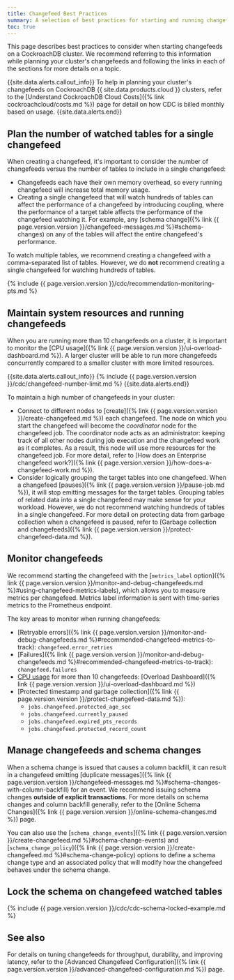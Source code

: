 ```yaml
---
title: Changefeed Best Practices
summary: A selection of best practices for starting and running changefeeds.
toc: true
---
```


This page describes best practices to consider when starting changefeeds on a CockroachDB cluster. We recommend referring to this information while planning your cluster's changefeeds and following the links in each of the sections for more details on a topic.

{{site.data.alerts.callout_info}}
To help in planning your cluster's changefeeds on CockroachDB {{ site.data.products.cloud }} clusters, refer to the [Understand CockroachDB Cloud Costs]({% link cockroachcloud/costs.md %}) page for detail on how CDC is billed monthly based on usage.
{{site.data.alerts.end}}

## Plan the number of watched tables for a single changefeed

When creating a changefeed, it's important to consider the number of changefeeds versus the number of tables to include in a single changefeed:

- Changefeeds each have their own memory overhead, so every running changefeed will increase total memory usage.
- Creating a single changefeed that will watch hundreds of tables can affect the performance of a changefeed by introducing coupling, where the performance of a target table affects the performance of the changefeed watching it. For example, any [schema change]({% link {{ page.version.version }}/changefeed-messages.md %}#schema-changes) on any of the tables will affect the entire changefeed's performance.

To watch multiple tables, we recommend creating a changefeed with a comma-separated list of tables. However, we do **not** recommend creating a single changefeed for watching hundreds of tables.

{% include {{ page.version.version }}/cdc/recommendation-monitoring-pts.md %}

## Maintain system resources and running changefeeds

When you are running more than 10 changefeeds on a cluster, it is important to monitor the [CPU usage]({% link {{ page.version.version }}/ui-overload-dashboard.md %}). A larger cluster will be able to run more changefeeds concurrently compared to a smaller cluster with more limited resources.

{{site.data.alerts.callout_info}}
{% include {{ page.version.version }}/cdc/changefeed-number-limit.md %}
{{site.data.alerts.end}}

To maintain a high number of changefeeds in your cluster:

- Connect to different nodes to [create]({% link {{ page.version.version }}/create-changefeed.md %}) each changefeed. The node on which you start the changefeed will become the _coordinator_ node for the changefeed job. The coordinator node acts as an administrator: keeping track of all other nodes during job execution and the changefeed work as it completes. As a result, this node will use more resources for the changefeed job. For more detail, refer to [How does an Enterprise changefeed work?]({% link {{ page.version.version }}/how-does-a-changefeed-work.md %}).
- Consider logically grouping the target tables into one changefeed. When a changefeed [pauses]({% link {{ page.version.version }}/pause-job.md %}), it will stop emitting messages for the target tables. Grouping tables of related data into a single changefeed may make sense for your workload. However, we do not recommend watching hundreds of tables in a single changefeed. For more detail on protecting data from garbage collection when a changefeed is paused, refer to [Garbage collection and changefeeds]({% link {{ page.version.version }}/protect-changefeed-data.md %}).

## Monitor changefeeds

We recommend starting the changefeed with the [`metrics_label` option]({% link {{ page.version.version }}/monitor-and-debug-changefeeds.md %}#using-changefeed-metrics-labels), which allows you to measure metrics per changefeed. Metrics label information is sent with time-series metrics to the Prometheus endpoint.

The key areas to monitor when running changefeeds:

- [Retryable errors]({% link {{ page.version.version }}/monitor-and-debug-changefeeds.md %}#recommended-changefeed-metrics-to-track): `changefeed.error_retries`
- [Failures]({% link {{ page.version.version }}/monitor-and-debug-changefeeds.md %}#recommended-changefeed-metrics-to-track): `changefeed.failures`
- [CPU usage](#maintain-system-resources-and-running-changefeeds) for more than 10 changefeeds: [Overload Dashboard]({% link {{ page.version.version }}/ui-overload-dashboard.md %})
- [Protected timestamp and garbage collection]({% link {{ page.version.version }}/protect-changefeed-data.md %}): 
    - `jobs.changefeed.protected_age_sec`
    - `jobs.changefeed.currently_paused`
    - `jobs.changefeed.expired_pts_records`
    - `jobs.changefeed.protected_record_count`

## Manage changefeeds and schema changes

When a schema change is issued that causes a column backfill, it can result in a changefeed emitting [duplicate messages]({% link {{ page.version.version }}/changefeed-messages.md %}#schema-changes-with-column-backfill) for an event. We recommend issuing schema changes **outside of explicit transactions**. For more details on schema changes and column backfill generally, refer to the [Online Schema Changes]({% link {{ page.version.version }}/online-schema-changes.md %}) page.

You can also use the [`schema_change_events`]({% link {{ page.version.version }}/create-changefeed.md %}#schema-change-events) and [`schema_change_policy`]({% link {{ page.version.version }}/create-changefeed.md %}#schema-change-policy) options to define a schema change type and an associated policy that will modify how the changefeed behaves under the schema change.

## Lock the schema on changefeed watched tables

{% include {{ page.version.version }}/cdc/cdc-schema-locked-example.md %}

## See also

For details on tuning changefeeds for throughput, durability, and improving latency, refer to the [Advanced Changefeed Configuration]({% link {{ page.version.version }}/advanced-changefeed-configuration.md %}) page.

